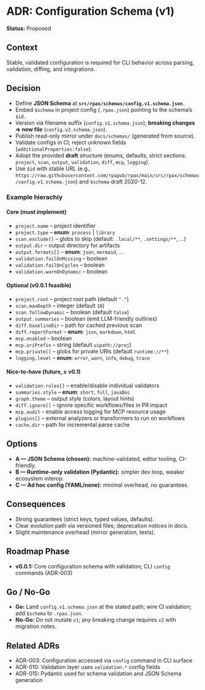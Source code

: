 # ADR: Configuration Schema (v1)

**Status:** Proposed

## Context

Stable, validated configuration is required for CLI behavior across parsing, validation, diffing, and integrations.

## Decision

* Define **JSON Schema** at **`src/rpax/schemas/config.v1.schema.json`**.
* Embed `$schema` in project config (`.rpax.json`) pointing to the schema’s `$id`.
* Version via filename suffix (`config.v1.schema.json`); **breaking changes ⇒ new file** (`config.v2.schema.json`).
* Publish read-only mirror under `docs/schemas/` (generated from source).
* Validate configs in CI; reject unknown fields (`additionalProperties:false`).
* Adopt the provided **draft** structure (enums, defaults, strict sections: `project`, `scan`, `output`, `validation`, `diff`, `mcp`, `logging`).
* Use `$id` with stable URL (e.g., `https://raw.githubusercontent.com/rpapub/rpax/main/src/rpax/schemas/config.v1.schema.json`) and `$schema` draft 2020-12.

### Example hierachiy

#### Core (must implement)

* `project.name` – project identifier
* `project.type` – **enum**: `process` | `library`
* `scan.exclude[]` – globs to skip (default: `.local/**`, `.settings/**`, …)
* `output.dir` – output directory for artifacts
* `output.formats[]` – **enum**: `json`, `mermaid`, …
* `validation.failOnMissing` – boolean
* `validation.failOnCycles` – boolean
* `validation.warnOnDynamic` – boolean

#### Optional (v0.0.1 feasible)

* `project.root` – project root path (default `"."`)
* `scan.maxDepth` – integer (default `10`)
* `scan.followDynamic` – boolean (default `false`)
* `output.summaries` – boolean (emit LLM-friendly outlines)
* `diff.baselineDir` – path for cached previous scan
* `diff.reportFormat` – **enum**: `json`, `markdown`, `html`
* `mcp.enabled` – boolean
* `mcp.uriPrefix` – string (default `uipath://proj`)
* `mcp.private[]` – globs for private URIs (default `runtime://**`)
* `logging.level` – **enum**: `error`, `warn`, `info`, `debug`, `trace`

#### Nice-to-have (future, ≥ v0.1)

* `validation.rules[]` – enable/disable individual validators
* `summaries.style` – **enum**: `short`, `full`, `javaDoc`
* `graph.theme` – output style (colors, layout hints)
* `diff.ignore[]` – ignore specific workflows/files in PR impact
* `mcp.audit` – enable access logging for MCP resource usage
* `plugins[]` – external analyzers or transformers to run on workflows
* `cache.dir` – path for incremental parse cache


## Options

* **A — JSON Schema (chosen):** machine-validated, editor tooling, CI-friendly.
* **B — Runtime-only validation (Pydantic):** simpler dev loop, weaker ecosystem interop.
* **C — Ad hoc config (YAML/none):** minimal overhead, no guarantees.

## Consequences

* Strong guarantees (strict keys, typed values, defaults).
* Clear evolution path via versioned files; deprecation notices in docs.
* Slight maintenance overhead (mirror generation, tests).

## Roadmap Phase

* **v0.0.1:** Core configuration schema with validation; CLI `config` commands (ADR-003)

## Go / No-Go

* **Go:** Land `config.v1.schema.json` at the stated path; wire CI validation; add `$schema` to `.rpax.json`.
* **No-Go:** Do not mutate `v1`; any breaking change requires `v2` with migration notes.

## Related ADRs

* ADR-003: Configuration accessed via `config` command in CLI surface
* ADR-010: Validation layer uses `validation.*` config fields
* ADR-015: Pydantic used for schema validation and JSON Schema generation
